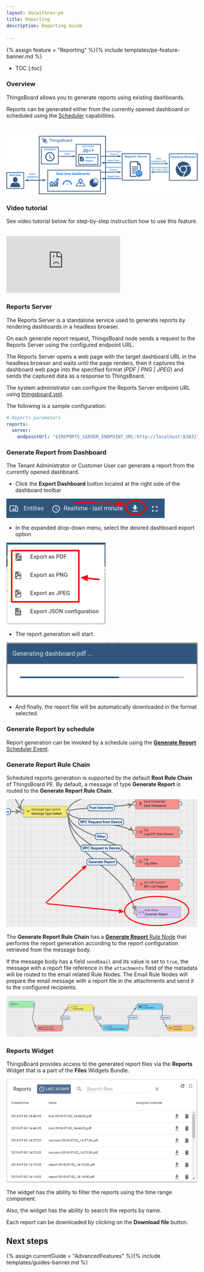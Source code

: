 ```yaml
---
layout: docwithnav-pe
title: Reporting
description: Reporting Guide 

---
```


{% assign feature = "Reporting" %}{% include templates/pe-feature-banner.md %}

* TOC
{:toc}


### Overview

ThingsBoard allows you to generate reports using existing dashboards.

Reports can be generated either from the currently opened dashboard or scheduled using the [Scheduler](/docs/user-guide/scheduler/#generate-report) capabilities.

<br/>

![image](/images/user-guide/reporting.svg)

### Video tutorial

See video tutorial below for step-by-step instruction how to use this feature.

<br/>
<div id="video">  
    <div id="video_wrapper">
        <iframe src="https://www.youtube.com/embed/QTeCoe5rUF0" frameborder="0" allowfullscreen></iframe>
    </div>
</div> 

### Reports Server

The Reports Server is a standalone service used to generate reports by rendering dashboards in a headless browser.

On each generate report request, ThingsBoard node sends a request to the Reports Server using the configured endpoint URL.

The Reports Server opens a web page with the target dashboard URL in the headless browser and waits until the page renders,
then it captures the dashboard web page into the specified format (*PDF \| PNG \| JPEG*) and sends the captured data as a response to ThingsBoard.

The system administrator can configure the Reports Server endpoint URL using [thingsboard.yml](/docs/user-guide/install/config/).

The following is a sample configuration:

```yaml
# Reports parameters
reports:
  server:
    endpointUrl: "${REPORTS_SERVER_ENDPOINT_URL:http://localhost:8383}"
```

### Generate Report from Dashboard

The Tenant Administrator or Customer User can generate a report from the currently opened dashboard.

- Click the **Export Dashboard** button located at the right side of the dashboard toolbar

![image](/images/user-guide/ui/reporting-export-dashboard-button.png)

- In the expanded drop-down menu, select the desired dashboard export option

![image](/images/user-guide/ui/reporting-export-dashboard-options.png)

- The report generation will start.

![image](/images/user-guide/ui/reporting-export-dashboard-progress.png)

- And finally, the report file will be automatically downloaded in the format selected.

### Generate Report by schedule

Report generation can be invoked by a schedule using the [**Generate Report** Scheduler Event](/docs/user-guide/scheduler/#generate-report).

### Generate Report Rule Chain

Scheduled reports generation is supported by the default **Root Rule Chain** of ThingsBoard PE.
By default, a message of type **Generate Report** is routed to the **Generate Report Rule Chain**.

![image](/images/user-guide/ui/reporting-pe-root-rule-chain-switch.png)

The **Generate Report Rule Chain** has a [**Generate Report** Rule Node](/docs/user-guide/rule-engine-2-0/pe/action-nodes/#generate-report-node)
that performs the report generation according to the report configuration retrieved from the message body.

If the message body has a field ```sendEmail``` and its value is set to ```true```,
the message with a report file reference in the ```attachments``` field of the metadata will be routed to the email related Rule Nodes.
The Email Rule Nodes will prepare the email message with a report file in the attachments and send it to the configured recipients.

![image](/images/user-guide/ui/reporting-generate-report-rule-chain.png)

### Reports Widget

ThingsBoard provides access to the generated report files via the **Reports** Widget that is a part of the **Files** Widgets Bundle.

![image](/images/user-guide/ui/reporting-reports-widget.png)
 
The widget has the ability to filter the reports using the time range component.

Also, the widget has the ability to search the reports by name.

Each report can be downloaded by clicking on the **Download file** button.

## Next steps

{% assign currentGuide = "AdvancedFeatures" %}{% include templates/guides-banner.md %}
